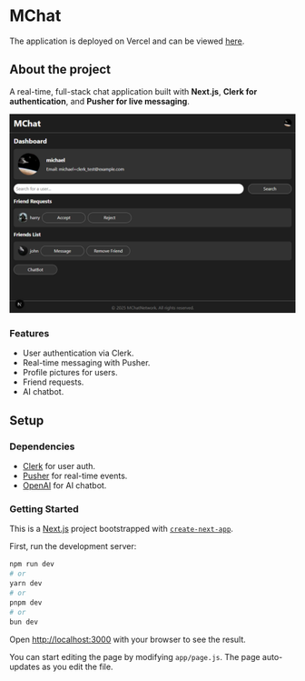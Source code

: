 # MChat

The application is deployed on Vercel and can be viewed [here](https://mchat-beta.vercel.app/).

## About the project

A real-time, full-stack chat application built with **Next.js**, **Clerk for authentication**, and **Pusher for live messaging**.

![home-page](./screenshots/screenshot.png)

### Features

- User authentication via Clerk.
- Real-time messaging with Pusher.
- Profile pictures for users.
- Friend requests.
- AI chatbot.

## Setup

### Dependencies

- [Clerk](https://clerk.com/) for user auth.
- [Pusher](https://pusher.com/) for real-time events.
- [OpenAI](https://openai.com/) for AI chatbot.

### Getting Started

This is a [Next.js](https://nextjs.org) project bootstrapped with [`create-next-app`](https://nextjs.org/docs/app/api-reference/cli/create-next-app).

First, run the development server:

```bash
npm run dev
# or
yarn dev
# or
pnpm dev
# or
bun dev
```

Open [http://localhost:3000](http://localhost:3000) with your browser to see the result.

You can start editing the page by modifying `app/page.js`. The page auto-updates as you edit the file.

